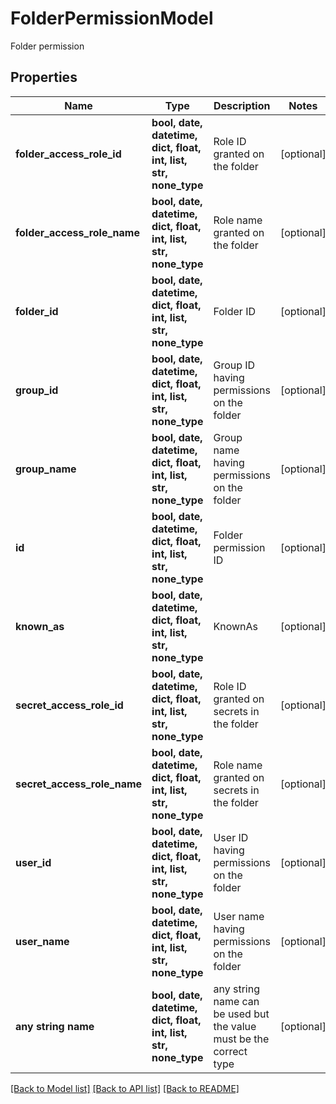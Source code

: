 # FolderPermissionModel

Folder permission

## Properties
Name | Type | Description | Notes
------------ | ------------- | ------------- | -------------
**folder_access_role_id** | **bool, date, datetime, dict, float, int, list, str, none_type** | Role ID granted on the folder | [optional] 
**folder_access_role_name** | **bool, date, datetime, dict, float, int, list, str, none_type** | Role name granted on the folder | [optional] 
**folder_id** | **bool, date, datetime, dict, float, int, list, str, none_type** | Folder ID | [optional] 
**group_id** | **bool, date, datetime, dict, float, int, list, str, none_type** | Group ID having permissions on the folder | [optional] 
**group_name** | **bool, date, datetime, dict, float, int, list, str, none_type** | Group name having permissions on the folder | [optional] 
**id** | **bool, date, datetime, dict, float, int, list, str, none_type** | Folder permission ID | [optional] 
**known_as** | **bool, date, datetime, dict, float, int, list, str, none_type** | KnownAs | [optional] 
**secret_access_role_id** | **bool, date, datetime, dict, float, int, list, str, none_type** | Role ID granted on secrets in the folder | [optional] 
**secret_access_role_name** | **bool, date, datetime, dict, float, int, list, str, none_type** | Role name granted on secrets in the folder | [optional] 
**user_id** | **bool, date, datetime, dict, float, int, list, str, none_type** | User ID having permissions on the folder | [optional] 
**user_name** | **bool, date, datetime, dict, float, int, list, str, none_type** | User name having permissions on the folder | [optional] 
**any string name** | **bool, date, datetime, dict, float, int, list, str, none_type** | any string name can be used but the value must be the correct type | [optional]

[[Back to Model list]](../README.md#documentation-for-models) [[Back to API list]](../README.md#documentation-for-api-endpoints) [[Back to README]](../README.md)



